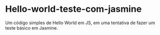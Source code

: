 # Hello-world-teste-com-jasmine


Um código simples de Hello World em JS, em uma tentativa de fazer um teste básico em Jasmine.
